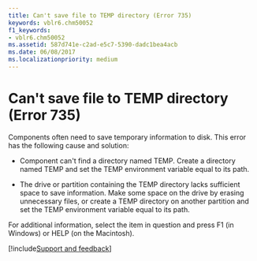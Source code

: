 ```yaml
---
title: Can't save file to TEMP directory (Error 735)
keywords: vblr6.chm50052
f1_keywords:
- vblr6.chm50052
ms.assetid: 587d741e-c2ad-e5c7-5390-dadc1bea4acb
ms.date: 06/08/2017
ms.localizationpriority: medium
---
```



# Can't save file to TEMP directory (Error 735)

Components often need to save temporary information to disk. This error has the following cause and solution:



- Component can't find a directory named TEMP. Create a directory named TEMP and set the TEMP environment variable equal to its path.
    
- The drive or partition containing the TEMP directory lacks sufficient space to save information. Make some space on the drive by erasing unnecessary files, or create a TEMP directory on another partition and set the TEMP environment variable equal to its path.
    

For additional information, select the item in question and press F1 (in Windows) or HELP (on the Macintosh).

[!include[Support and feedback](~/includes/feedback-boilerplate.md)]